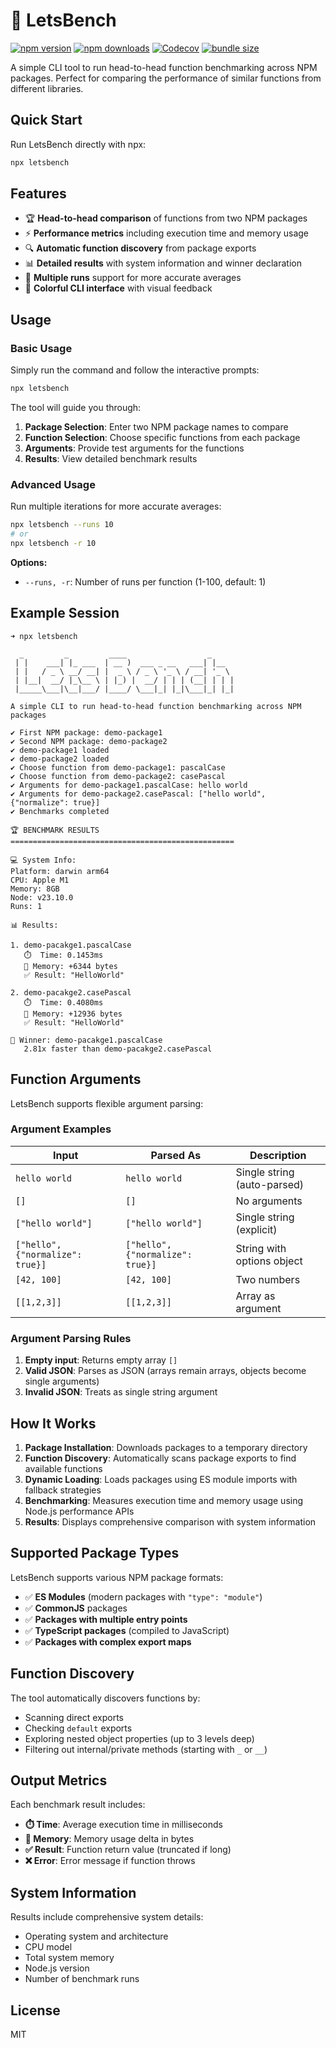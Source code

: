 # 🏁 LetsBench

[![npm version][npm-version-src]][npm-version-href]
[![npm downloads][npm-downloads-src]][npm-downloads-href]
[![Codecov][codecov-src]][codecov-href]
[![bundle size](https://img.shields.io/bundlephobia/minzip/letsbench)](https://bundlephobia.com/package/letsbench)

A simple CLI tool to run head-to-head function benchmarking across NPM packages. Perfect for comparing the performance of similar functions from different libraries.

## Quick Start

Run LetsBench directly with npx:

```bash
npx letsbench
```

## Features

- 🏆 **Head-to-head comparison** of functions from two NPM packages
- ⚡ **Performance metrics** including execution time and memory usage
- 🔍 **Automatic function discovery** from package exports
- 📊 **Detailed results** with system information and winner declaration
- 🎯 **Multiple runs** support for more accurate averages
- 🎨 **Colorful CLI interface** with visual feedback

## Usage

### Basic Usage

Simply run the command and follow the interactive prompts:

```bash
npx letsbench
```

The tool will guide you through:

1. **Package Selection**: Enter two NPM package names to compare
2. **Function Selection**: Choose specific functions from each package
3. **Arguments**: Provide test arguments for the functions
4. **Results**: View detailed benchmark results

### Advanced Usage

Run multiple iterations for more accurate averages:

```bash
npx letsbench --runs 10
# or
npx letsbench -r 10
```

**Options:**
- `--runs, -r`: Number of runs per function (1-100, default: 1)

## Example Session

```
➜ npx letsbench

  _         _         ____                  _
 | |    ___| |_ ___  | __ )  ___ _ __   ___| |__
 | |   / _ \ __/ __| |  _ \ / _ \ '_ \ / __| '_ \
 | |__|  __/ |_\__ \ | |_) |  __/ | | | (__| | | |
 |_____\___|\__|___/ |____/ \___|_| |_|\___|_| |_|

A simple CLI to run head-to-head function benchmarking across NPM packages

✔ First NPM package: demo-package1
✔ Second NPM package: demo-package2
✔ demo-package1 loaded
✔ demo-package2 loaded
✔ Choose function from demo-package1: pascalCase
✔ Choose function from demo-package2: casePascal
✔ Arguments for demo-package1.pascalCase: hello world
✔ Arguments for demo-package2.casePascal: ["hello world", {"normalize": true}]
✔ Benchmarks completed

🏆 BENCHMARK RESULTS
==================================================

💻 System Info:
Platform: darwin arm64
CPU: Apple M1
Memory: 8GB
Node: v23.10.0
Runs: 1

📊 Results:

1. demo-pacakge1.pascalCase
   ⏱️  Time: 0.1453ms
   🧠 Memory: +6344 bytes
   ✅ Result: "HelloWorld"

2. demo-pacakge2.casePascal
   ⏱️  Time: 0.4080ms
   🧠 Memory: +12936 bytes
   ✅ Result: "HelloWorld"

🚀 Winner: demo-pacakge1.pascalCase
   2.81x faster than demo-pacakge2.casePascal
```

## Function Arguments

LetsBench supports flexible argument parsing:

### Argument Examples

| Input | Parsed As | Description |
|-------|-----------|-------------|
| `hello world` | `hello world` | Single string (auto-parsed) |
| `[]` | `[]` | No arguments |
| `["hello world"]` | `["hello world"]` | Single string (explicit) |
| `["hello", {"normalize": true}]` | `["hello", {"normalize": true}]` | String with options object |
| `[42, 100]` | `[42, 100]` | Two numbers |
| `[[1,2,3]]` | `[[1,2,3]]` | Array as argument |

### Argument Parsing Rules

1. **Empty input**: Returns empty array `[]`
2. **Valid JSON**: Parses as JSON (arrays remain arrays, objects become single arguments)
3. **Invalid JSON**: Treats as single string argument

## How It Works

1. **Package Installation**: Downloads packages to a temporary directory
2. **Function Discovery**: Automatically scans package exports to find available functions
3. **Dynamic Loading**: Loads packages using ES module imports with fallback strategies
4. **Benchmarking**: Measures execution time and memory usage using Node.js performance APIs
5. **Results**: Displays comprehensive comparison with system information

## Supported Package Types

LetsBench supports various NPM package formats:

- ✅ **ES Modules** (modern packages with `"type": "module"`)
- ✅ **CommonJS** packages
- ✅ **Packages with multiple entry points**
- ✅ **TypeScript packages** (compiled to JavaScript)
- ✅ **Packages with complex export maps**

## Function Discovery

The tool automatically discovers functions by:

- Scanning direct exports
- Checking `default` exports
- Exploring nested object properties (up to 3 levels deep)
- Filtering out internal/private methods (starting with `_` or `__`)

## Output Metrics

Each benchmark result includes:

- **⏱️ Time**: Average execution time in milliseconds
- **🧠 Memory**: Memory usage delta in bytes
- **✅ Result**: Function return value (truncated if long)
- **❌ Error**: Error message if function throws

## System Information

Results include comprehensive system details:

- Operating system and architecture
- CPU model
- Total system memory
- Node.js version
- Number of benchmark runs

## License

MIT

<!-- Badges -->
[npm-version-src]: https://img.shields.io/npm/v/letsbench?style=flat
[npm-version-href]: https://npmjs.com/package/letsbench
[npm-downloads-src]: https://img.shields.io/npm/dm/letsbench?style=flat
[npm-downloads-href]: https://npmjs.com/package/letsbench
[codecov-src]: https://img.shields.io/codecov/c/gh/moshetanzer/letsbench/main?style=flat
[codecov-href]: https://codecov.io/gh/moshetanzer/letsbench
